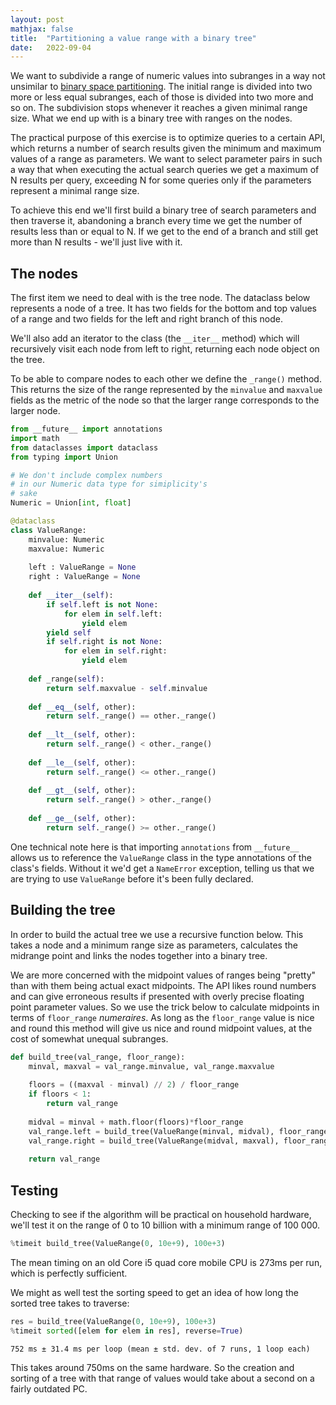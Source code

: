 ```yaml
---
layout: post
mathjax: false
title:  "Partitioning a value range with a binary tree"
date:   2022-09-04
---
```


We want to subdivide a range of numeric values into subranges in a way not unsimilar to [binary space partitioning](https://en.wikipedia.org/wiki/Binary_space_partitioning). The initial range is divided into two more or less equal subranges, each of those is divided into two more and so on. The subdivision stops whenever it reaches a given minimal range size. What we end up with is a binary tree with ranges on the nodes.

The practical purpose of this exercise is to optimize queries to a certain API, which returns a number of search results given the minimum and maximum values of a range as parameters. We want to select parameter pairs in such a way that when executing the actual search queries we get a maximum of N results per query, exceeding N for some queries only if the parameters represent a minimal range size.

To achieve this end we'll first build a binary tree of search parameters and then traverse it, abandoning a branch every time we get the number of results less than or equal to N. If we get to the end of a branch and still get more than N results - we'll just live with it.

## The nodes

The first item we need to deal with is the tree node. The dataclass below represents a node of a tree. It has two fields for the bottom and top values of a range and two fields for the left and right branch of this node.

We'll also add an iterator to the class (the `__iter__` method) which will recursively visit each node from left to right, returning each node object on the tree. 

To be able to compare nodes to each other we define the `_range()` method. This returns the size of the range represented by the `minvalue` and `maxvalue` fields as the metric of the node so that the larger range corresponds to the larger node.


```python
from __future__ import annotations
import math
from dataclasses import dataclass
from typing import Union

# We don't include complex numbers
# in our Numeric data type for simiplicity's
# sake
Numeric = Union[int, float]

@dataclass
class ValueRange:
    minvalue: Numeric
    maxvalue: Numeric
        
    left : ValueRange = None
    right : ValueRange = None
        
    def __iter__(self):
        if self.left is not None:
            for elem in self.left:
                yield elem
        yield self
        if self.right is not None:
            for elem in self.right:
                yield elem
                
    def _range(self):
        return self.maxvalue - self.minvalue
    
    def __eq__(self, other):
        return self._range() == other._range()
    
    def __lt__(self, other):
        return self._range() < other._range()
    
    def __le__(self, other):
        return self._range() <= other._range()
    
    def __gt__(self, other):
        return self._range() > other._range()
    
    def __ge__(self, other):
        return self._range() >= other._range()
```

One technical note here is that importing `annotations` from `__future__` allows us to reference the `ValueRange` class in the type annotations of the class's fields. Without it we'd get a `NameError` exception, telling us that we are trying to use `ValueRange` before it's been fully declared.

## Building the tree

In order to build the actual tree we use a recursive function below. This takes a node and a minimum range size as parameters, calculates the midrange point and links the nodes together into a binary tree.

We are more concerned with the midpoint values of ranges being "pretty" than with them being actual exact midpoints. The API likes round numbers and can give erroneous results if presented with overly precise floating point parameter values. So we use the trick below to calculate midpoints in terms of `floor_range` *numeraires*. As long as the `floor_range` value is nice and round this method will give us nice and round midpoint values, at the cost of somewhat unequal subranges.


```python
def build_tree(val_range, floor_range):
    minval, maxval = val_range.minvalue, val_range.maxvalue
    
    floors = ((maxval - minval) // 2) / floor_range
    if floors < 1:
        return val_range
    
    midval = minval + math.floor(floors)*floor_range
    val_range.left = build_tree(ValueRange(minval, midval), floor_range)
    val_range.right = build_tree(ValueRange(midval, maxval), floor_range)
    
    return val_range
```

## Testing

Checking to see if the algorithm will be practical on household hardware, we'll test it on the range of 0 to 10 billion with a minimum range of 100 000.


```python
%timeit build_tree(ValueRange(0, 10e+9), 100e+3)
```

The mean timing on an old Core i5 quad core mobile CPU is 273ms per run, which is perfectly sufficient.

We might as well test the sorting speed to get an idea of how long the sorted tree takes to traverse:


```python
res = build_tree(ValueRange(0, 10e+9), 100e+3)
%timeit sorted([elem for elem in res], reverse=True)
```

    752 ms ± 31.4 ms per loop (mean ± std. dev. of 7 runs, 1 loop each)


This takes around 750ms on the same hardware. So the creation and sorting of a tree with that range of values would take about a second on a fairly outdated PC.
